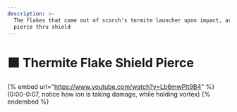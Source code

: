 ```yaml
---
description: >-
  The flakes that come out of scorch's termite launcher upon impact, are able to
  pierce thru shield
---
```


# 🟩 Thermite Flake Shield Pierce

{% embed url="https://www.youtube.com/watch?v=Lb6mwPlt9B4" %}
(0:00-0:07, notice how ion is taking damage, while holding vortex)
{% endembed %}
